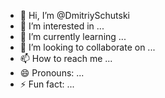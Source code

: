 - 👋 Hi, I’m @DmitriySchutski
- 👀 I’m interested in ...
- 🌱 I’m currently learning ...
- 💞️ I’m looking to collaborate on ...
- 📫 How to reach me ...
- 😄 Pronouns: ...
- ⚡ Fun fact: ...

<!---
DmitriySchutski/DmitriySchutski is a ✨ special ✨ repository because its `README.md` (this file) appears on your GitHub profile.
You can click the Preview link to take a look at your changes.
--->
